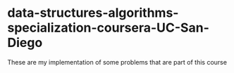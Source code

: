 # data-structures-algorithms-specialization-coursera-UC-San-Diego
These are my implementation of some problems that are part of this course
